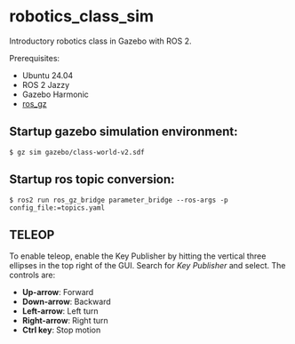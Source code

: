 # robotics_class_sim
Introductory robotics class in Gazebo with ROS 2.

Prerequisites: 
- Ubuntu 24.04
- ROS 2 Jazzy
- Gazebo Harmonic
- [ros_gz](https://github.com/gazebosim/ros_gz)

## Startup gazebo simulation environment:
```$ gz sim gazebo/class-world-v2.sdf```

## Startup ros topic conversion:
```$ ros2 run ros_gz_bridge parameter_bridge --ros-args -p config_file:=topics.yaml```

## TELEOP
To enable teleop, enable the Key Publisher by hitting the vertical three ellipses in the top right of the GUI. Search for *Key Publisher* and select. The controls are:
- **Up-arrow**: Forward
- **Down-arrow**: Backward
- **Left-arrow**: Left turn
- **Right-arrow**: Right turn
- **Ctrl key**: Stop motion 